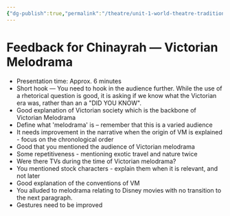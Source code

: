 ```yaml
---
{"dg-publish":true,"permalink":"/theatre/unit-1-world-theatre-traditions/feedback-on-world-theatre-traditions-presentations/","dgHomeLink":true,"dgPassFrontmatter":true}
---
```


# Feedback for Chinayrah — Victorian Melodrama
- Presentation time: Approx. 6 minutes
- Short hook — You need to hook in the audience further. While the use of a rhetorical question is good, it is asking if we know what the Victorian era was, rather than an a "DID YOU KNOW".
- Good explanation of Victorian society which is the backbone of Victorian Melodrama
- Define what 'melodrama' is – remember that this is a varied audience
- It needs improvement in the narrative when the origin of VM is explained - focus on the chronological order
- Good that you mentioned the audience of Victorian melodrama 
- Some repetitiveness - mentioning exotic travel and nature twice
- Were there TVs during the time of Victorian melodrama? 
- You mentioned stock characters - explain them when it is relevant, and not later
- Good explanation of the conventions of VM
- You alluded to melodrama relating to Disney movies with no transition to the next paragraph.
- Gestures need to be improved 